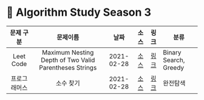 # 📌 Algorithm Study Season 3

|  문제 구분   |         문제이름          |    날짜    |                                  소스                                  |                               링크                               | 분류         |
| :----------: | :-----------------------: | :--------: | :--------------------------------------------------------------------: | :--------------------------------------------------------------: | ------------ |
| Leet Code |        Maximum Nesting Depth of Two Valid Parentheses Strings        | 2021-02-28 | [소스](../../SwiftAlgorithm/SwiftAlgorithm/Leet/LEET-1111.swift) | [링크](https://leetcode.com/problems/maximum-nesting-depth-of-two-valid-parentheses-strings/) | Binary Search, Greedy |
| 프로그래머스 |    소수 찾기    | 2021-02-28 | [소스](../../SwiftAlgorithm/SwiftAlgorithm/Programmers/PG-42839.swift) | [링크](https://programmers.co.kr/learn/courses/30/lessons/42839) | 완전탐색 |